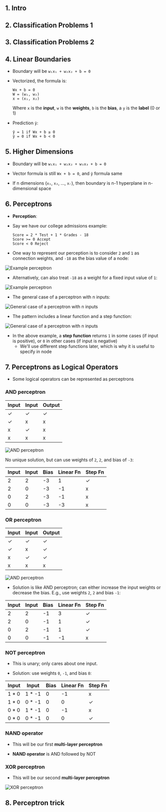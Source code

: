 ## 1. Intro

## 2. Classification Problems 1

## 3. Classification Problems 2

## 4. Linear Boundaries

* Boundary will be `w₁x₁ + w₂x₂ + b = 0`

* Vectorized, the formula is:
    ```
    Wx + b = 0
    W = (w₁, w₂)
    x = (x₁, x₂)
    ```
  Where `x` is the **input**, `w` is the **weights**, `b` is the **bias**, a `y` is the **label** (0 or 1)

 * Prediction `ŷ`:
    ```
    ŷ = 1 if Wx + b ≥ 0
    ŷ = 0 if Wx + b < 0
    ```

## 5. Higher Dimensions

* Boundary will be `w₁x₁ + w₂x₂ + w₃x₃ + b = 0`

* Vector formula is still `Wx + b = 0`, and `ŷ` formula same

* If n dimensions (`x₁`, `x₂`, ..., `xᵣ`), then boundary is n-1 hyperplane in n-dimensional space

## 6. Perceptrons

* **Perception**:

* Say we have our college admissions example:
    ```
    Score = 2 * Test + 1 * Grades - 18
    Score >= 0 Accept
    Score < 0 Reject
    ```
* One way to represent our perception is to consider `2` and `1` as connection weights, and `-18` as the bias value of a node:

![Example perceptron](images/perceptron-1.png)

* Alternatively, can also treat `-18` as a weight for a fixed input value of `1`:

![Example perceptron](images/perceptron-2.png)

* The general case of a perceptron with n inputs:

![General case of a perceptron with n inputs](images/perceptron-3.png)

* The pattern includes a linear function and a step function:

![General case of a perceptron with n inputs](images/perceptron-4.png)

* In the above example, a **step function** returns `1` in some cases (if input is positive), or `0` in other cases (if input is negative)
    - We'll use different step functions later, which is why it is useful to specify in node

## 7. Perceptrons as Logical Operators

* Some logical operators can be represented as perceptrons

### AND perceptron

| Input | Input | Output |
| ----- | ----- | ------ |
| ✓ | ✓ | ✓ |
| ✓ | x | x |
| x | ✓ | x |
| x | x | x |

![AND perceptron](images/and-perceptron-1.png)

No unique solution, but can use weights of `2`, `2`, and bias of `-3`:

| Input | Input | Bias | Linear Fn | Step Fn |
| ----- | ----- | ---- | ------ | ------ |
| 2 | 2 | -3 | 1 | ✓ |
| 2 | 0 | -3 | -1 | x |
| 0 | 2 | -3 | -1 | x |
| 0 | 0 | -3 | -3 | x |

### OR perceptron

| Input | Input | Output |
| ----- | ----- | ------ |
| ✓ | ✓ | ✓ |
| ✓ | x | ✓ |
| x | ✓ | ✓ |
| x | x | x |

![AND perceptron](images/or-perceptron-1.png)

* Solution is like AND perceptron; can either increase the input weights or decrease the bias. E.g., use weights `2`, `2` and bias `-1`:

| Input | Input | Bias | Linear Fn | Step Fn |
| ----- | ----- | ---- | ------ | ------ |
| 2 | 2 | -1 | 3 | ✓ |
| 2 | 0 | -1 | 1 | ✓ |
| 0 | 2 | -1 | 1 | ✓ |
| 0 | 0 | -1 | -1 | x |

### NOT perceptron

* This is unary; only cares about one input.

* Solution: use weights `0`, `-1`, and bias `0`:

| Input | Input | Bias | Linear Fn | Step Fn |
| ----- | ----- | ---- | ------ | ------ |
| 1 * 0 | 1 * -1 | 0 | -1 | x |
| 1 * 0 | 0 * -1 | 0 | 0  | ✓ |
| 0 * 0 | 1 * -1 | 0 | -1 | x |
| 0 * 0 | 0 * -1 | 0 | 0  | ✓ |

### NAND operator

* This will be our first **multi-layer perceptron**

* **NAND operator** is AND followed by NOT

### XOR perceptron

* This will be our second **multi-layer perceptron**

![XOR perceptron](images/xor-perceptron-1.png)

## 8. Perceptron trick
